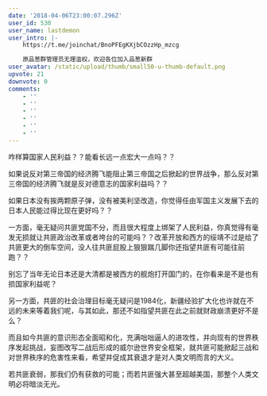 ```yaml
---
date: '2018-04-06T23:00:07.296Z'
user_id: 530
user_name: lastdemon
user_intro: |-
    https://t.me/joinchat/BnoPFEgKXjbCOzzHp_mzcg

    原品葱群管理员无理滥权，欢迎各位加入品葱新群
user_avatar: /static/upload/thumb/small50-u-thumb-default.png
upvote: 21
downvote: 0
comments:
    - ''
    - ''
    - ''
    - ''
    - ''
    - ''
---
```


咋样算国家人民利益？？能看长远一点宏大一点吗？？

如果说反对第三帝国的经济腾飞能阻止第三帝国之后掀起的世界战争，那么反对第三帝国的经济腾飞就是反对德意志的国家利益吗？？

如果日本没有挨两颗原子弹，没有被美利坚改造，你觉得任由军国主义发展下去的日本人民能过得比现在更好吗？？

一方面，毫无疑问共匪党国不分，而且很大程度上绑架了人民利益，你真觉得有毫发无损就让共匪政治改革或者垮台的可能吗？？改革开放和西方的绥靖不过是给了共匪更大的倒车空间，没人往共匪屁股上狠狠踹几脚你还指望共匪有可能往前跑？？

别忘了当年无论日本还是大清都是被西方的舰炮打开国门的，在你看来是不是也有损国家利益呢？

另一方面，共匪的社会治理目标毫无疑问是1984化，新疆经验扩大化也许就在不远的未来等着我们呢，与其如此，那还不如指望共匪在此之前就财政崩溃更好不是么？

而且如今共匪的意识形态全面昭和化，充满咄咄逼人的进攻性，并向现有的世界秩序发起挑战，妄图改写二战后形成的威尔逊世界安全框架，就共匪可能掀起三战和对世界秩序的危害性来看，希望并促成其衰退才是对人类文明而言的大义。

若共匪衰弱，那我们仍有获救的可能；而若共匪强大甚至超越美国，那整个人类文明必将暗淡无光。
